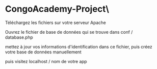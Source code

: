 # CongoAcademy-Project\

Téléchargez les fichiers sur votre serveur Apache

Ouvrez le fichier de base de données qui se trouve dans conf / database.php

mettez à jour vos informations d'identification dans ce fichier, puis créez votre base de données manuellement

puis visitez localhost / nom de votre app
